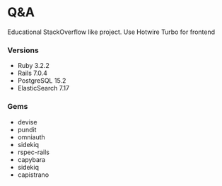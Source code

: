 # Q&A

Educational StackOverflow like project.
Use Hotwire Turbo for frontend

### Versions
* Ruby 3.2.2
* Rails 7.0.4
* PostgreSQL 15.2
* ElasticSearch 7.17

### Gems
* devise
* pundit
* omniauth
* sidekiq
* rspec-rails
* capybara
* sidekiq
* capistrano
